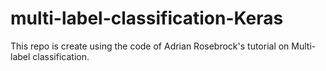 # multi-label-classification-Keras
This repo is create using the code of  Adrian Rosebrock's tutorial on Multi-label classification.

